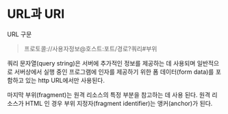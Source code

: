 # URL과 URI

URL 구문

> 프로토콜://사용자정보@호스트:포트/경로?쿼리#부위

쿼리 문자열(query string)은 서버에 추가적인 정보를 제공하는 데 사용되며 일반적으로 서버상에서 실행 중인 프로그램에 인자를 제공하기 위한 폼 데이터(form data)를
포함하고 있는 http URL에서만 사용된다.

마지막 부위(fragment)는 원격 리소스의 특정 부분을 참고하는 데 사용 된다. 원격 리소스가 HTML 인 경우 부위 지정자(fragment identifier)는 앵커(anchor)가
된다.
